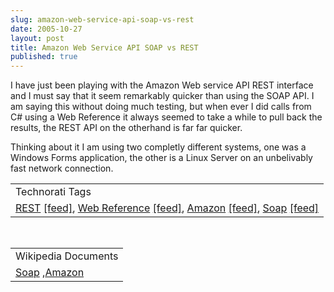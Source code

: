 ```yaml
---
slug: amazon-web-service-api-soap-vs-rest
date: 2005-10-27
layout: post
title: Amazon Web Service API SOAP vs REST
published: true
---
```

I have just been playing with the Amazon Web service API REST interface and I must say that it seem remarkably quicker than using the SOAP API.  I am saying this without doing much testing, but when ever I did calls from C# using a Web Reference it always seemed to take a while to pull back the results, the REST API on the otherhand is far far quicker.<p />Thinking about it I am using two completly different systems, one was a Windows Forms application, the other is a Linux Server on an unbelivably fast network connection.<p /><table class="TechnoratiHead TagHeader">
<tr><td>Technorati Tags</td></tr>
<tr class="Technorati"><td>
<a href="http://www.technorati.com/tag/REST" class="Tag" rel="tag">REST</a> <a href="http://feeds.technorati.com/feed/posts/tag/REST" class="Tag">[feed]</a>, <a href="http://www.technorati.com/tag/Web%20Reference" class="Tag" rel="tag">Web Reference</a> <a href="http://feeds.technorati.com/feed/posts/tag/Web%20Reference" class="Tag">[feed]</a>, <a href="http://www.technorati.com/tag/Amazon" class="Tag" rel="tag">Amazon</a> <a href="http://feeds.technorati.com/feed/posts/tag/Amazon" class="Tag">[feed]</a>, <a href="http://www.technorati.com/tag/Soap" class="Tag" rel="tag">Soap</a> <a href="http://feeds.technorati.com/feed/posts/tag/Soap" class="Tag">[feed]</a>
</td></tr>
</table><br /><table class="TechnoratiHead TagHeader">
<tr><td>Wikipedia Documents</td></tr>
<tr class="Technorati"><td>
<a href="http://en.wikipedia.org/wiki/SOAP">Soap</a> ,<a href="http://en.wikipedia.org/wiki/Amazon">Amazon</a>
</td></tr>
</table><div class="blogger-post-footer"><img class="posterous_download_image" src="https://blogger.googleusercontent.com/tracker/8109338-113043832731608521?l=www.kinlan.co.uk%2Findex.html" height="1" alt="" width="1" /></div>

